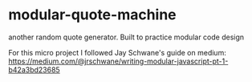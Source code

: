 # modular-quote-machine
another random quote generator. Built to practice modular code design

For this micro project I followed Jay Schwane's guide on medium: https://medium.com/@jrschwane/writing-modular-javascript-pt-1-b42a3bd23685

